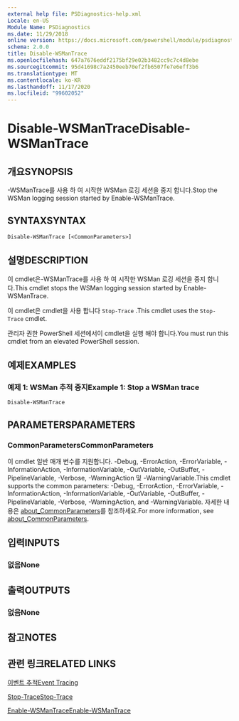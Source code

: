 ```yaml
---
external help file: PSDiagnostics-help.xml
Locale: en-US
Module Name: PSDiagnostics
ms.date: 11/29/2018
online version: https://docs.microsoft.com/powershell/module/psdiagnostics/disable-wsmantrace?view=powershell-7.2&WT.mc_id=ps-gethelp
schema: 2.0.0
title: Disable-WSManTrace
ms.openlocfilehash: 647a7676eddf2175bf29e02b3482cc9c7c4d8ebe
ms.sourcegitcommit: 95d41698c7a2450eeb70ef2fb6507fe7e6eff3b6
ms.translationtype: MT
ms.contentlocale: ko-KR
ms.lasthandoff: 11/17/2020
ms.locfileid: "99602052"
---
```

# <span data-ttu-id="d22ff-102">Disable-WSManTrace</span><span class="sxs-lookup"><span data-stu-id="d22ff-102">Disable-WSManTrace</span></span>

## <span data-ttu-id="d22ff-103">개요</span><span class="sxs-lookup"><span data-stu-id="d22ff-103">SYNOPSIS</span></span>
<span data-ttu-id="d22ff-104">-WSManTrace를 사용 하 여 시작한 WSMan 로깅 세션을 중지 합니다.</span><span class="sxs-lookup"><span data-stu-id="d22ff-104">Stop the WSMan logging session started by Enable-WSManTrace.</span></span>

## <span data-ttu-id="d22ff-105">SYNTAX</span><span class="sxs-lookup"><span data-stu-id="d22ff-105">SYNTAX</span></span>

```
Disable-WSManTrace [<CommonParameters>]
```

## <span data-ttu-id="d22ff-106">설명</span><span class="sxs-lookup"><span data-stu-id="d22ff-106">DESCRIPTION</span></span>
<span data-ttu-id="d22ff-107">이 cmdlet은-WSManTrace를 사용 하 여 시작한 WSMan 로깅 세션을 중지 합니다.</span><span class="sxs-lookup"><span data-stu-id="d22ff-107">This cmdlet stops the WSMan logging session started by Enable-WSManTrace.</span></span>

<span data-ttu-id="d22ff-108">이 cmdlet은 cmdlet을 사용 합니다 `Stop-Trace` .</span><span class="sxs-lookup"><span data-stu-id="d22ff-108">This cmdlet uses the `Stop-Trace` cmdlet.</span></span>

<span data-ttu-id="d22ff-109">관리자 권한 PowerShell 세션에서이 cmdlet을 실행 해야 합니다.</span><span class="sxs-lookup"><span data-stu-id="d22ff-109">You must run this cmdlet from an elevated PowerShell session.</span></span>

## <span data-ttu-id="d22ff-110">예제</span><span class="sxs-lookup"><span data-stu-id="d22ff-110">EXAMPLES</span></span>

### <span data-ttu-id="d22ff-111">예제 1: WSMan 추적 중지</span><span class="sxs-lookup"><span data-stu-id="d22ff-111">Example 1: Stop a WSMan trace</span></span>

```powershell
Disable-WSManTrace
```

## <span data-ttu-id="d22ff-112">PARAMETERS</span><span class="sxs-lookup"><span data-stu-id="d22ff-112">PARAMETERS</span></span>

### <span data-ttu-id="d22ff-113">CommonParameters</span><span class="sxs-lookup"><span data-stu-id="d22ff-113">CommonParameters</span></span>

<span data-ttu-id="d22ff-114">이 cmdlet 일반 매개 변수를 지원합니다. -Debug, -ErrorAction, -ErrorVariable, -InformationAction, -InformationVariable, -OutVariable, -OutBuffer, -PipelineVariable, -Verbose, -WarningAction 및 -WarningVariable.</span><span class="sxs-lookup"><span data-stu-id="d22ff-114">This cmdlet supports the common parameters: -Debug, -ErrorAction, -ErrorVariable, -InformationAction, -InformationVariable, -OutVariable, -OutBuffer, -PipelineVariable, -Verbose, -WarningAction, and -WarningVariable.</span></span> <span data-ttu-id="d22ff-115">자세한 내용은 [about_CommonParameters](https://go.microsoft.com/fwlink/?LinkID=113216)를 참조하세요.</span><span class="sxs-lookup"><span data-stu-id="d22ff-115">For more information, see [about_CommonParameters](https://go.microsoft.com/fwlink/?LinkID=113216).</span></span>

## <span data-ttu-id="d22ff-116">입력</span><span class="sxs-lookup"><span data-stu-id="d22ff-116">INPUTS</span></span>

### <span data-ttu-id="d22ff-117">없음</span><span class="sxs-lookup"><span data-stu-id="d22ff-117">None</span></span>

## <span data-ttu-id="d22ff-118">출력</span><span class="sxs-lookup"><span data-stu-id="d22ff-118">OUTPUTS</span></span>

### <span data-ttu-id="d22ff-119">없음</span><span class="sxs-lookup"><span data-stu-id="d22ff-119">None</span></span>

## <span data-ttu-id="d22ff-120">참고</span><span class="sxs-lookup"><span data-stu-id="d22ff-120">NOTES</span></span>

## <span data-ttu-id="d22ff-121">관련 링크</span><span class="sxs-lookup"><span data-stu-id="d22ff-121">RELATED LINKS</span></span>

[<span data-ttu-id="d22ff-122">이벤트 추적</span><span class="sxs-lookup"><span data-stu-id="d22ff-122">Event Tracing</span></span>](/windows/desktop/ETW/event-tracing-portal)

[<span data-ttu-id="d22ff-123">Stop-Trace</span><span class="sxs-lookup"><span data-stu-id="d22ff-123">Stop-Trace</span></span>](stop-trace.md)

[<span data-ttu-id="d22ff-124">Enable-WSManTrace</span><span class="sxs-lookup"><span data-stu-id="d22ff-124">Enable-WSManTrace</span></span>](Enable-WSManTrace.md)

